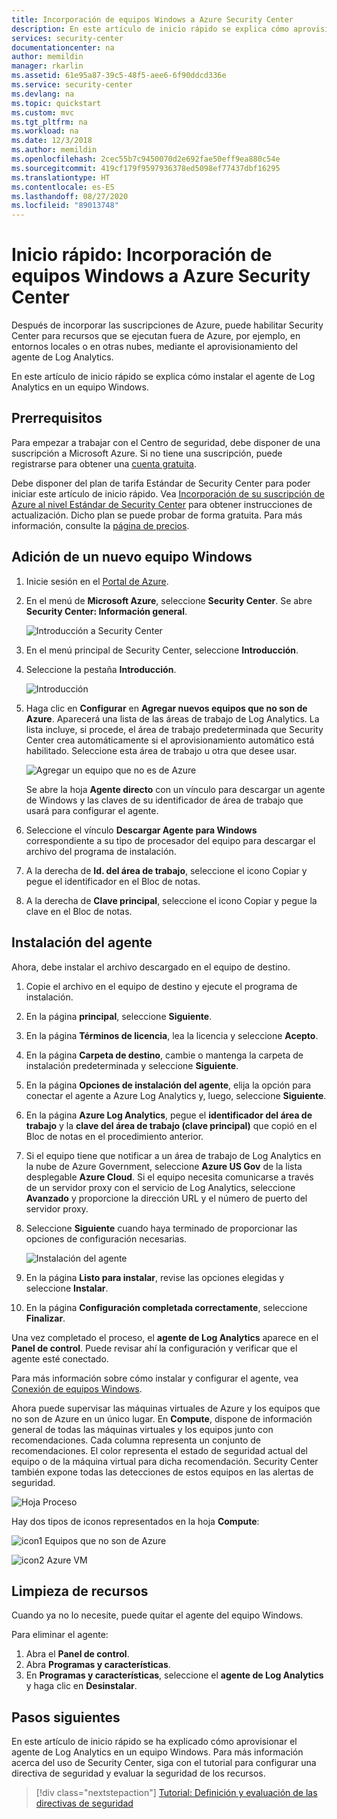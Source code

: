 ```yaml
---
title: Incorporación de equipos Windows a Azure Security Center
description: En este artículo de inicio rápido se explica cómo aprovisionar el agente de Log Analytics en un equipo Windows.
services: security-center
documentationcenter: na
author: memildin
manager: rkarlin
ms.assetid: 61e95a87-39c5-48f5-aee6-6f90ddcd336e
ms.service: security-center
ms.devlang: na
ms.topic: quickstart
ms.custom: mvc
ms.tgt_pltfrm: na
ms.workload: na
ms.date: 12/3/2018
ms.author: memildin
ms.openlocfilehash: 2cec55b7c9450070d2e692fae50eff9ea880c54e
ms.sourcegitcommit: 419cf179f9597936378ed5098ef77437dbf16295
ms.translationtype: HT
ms.contentlocale: es-ES
ms.lasthandoff: 08/27/2020
ms.locfileid: "89013748"
---
```

# <a name="quickstart-onboard-windows-computers-to-azure-security-center"></a>Inicio rápido: Incorporación de equipos Windows a Azure Security Center
Después de incorporar las suscripciones de Azure, puede habilitar Security Center para recursos que se ejecutan fuera de Azure, por ejemplo, en entornos locales o en otras nubes, mediante el aprovisionamiento del agente de Log Analytics.

En este artículo de inicio rápido se explica cómo instalar el agente de Log Analytics en un equipo Windows.

## <a name="prerequisites"></a>Prerrequisitos
Para empezar a trabajar con el Centro de seguridad, debe disponer de una suscripción a Microsoft Azure. Si no tiene una suscripción, puede registrarse para obtener una [cuenta gratuita](https://azure.microsoft.com/pricing/free-trial/).

Debe disponer del plan de tarifa Estándar de Security Center para poder iniciar este artículo de inicio rápido. Vea [Incorporación de su suscripción de Azure al nivel Estándar de Security Center](security-center-get-started.md) para obtener instrucciones de actualización. Dicho plan se puede probar de forma gratuita. Para más información, consulte la [página de precios](https://azure.microsoft.com/pricing/details/security-center/).

## <a name="add-new-windows-computer"></a>Adición de un nuevo equipo Windows

1. Inicie sesión en el [Portal de Azure](https://azure.microsoft.com/features/azure-portal/).
2. En el menú de **Microsoft Azure**, seleccione **Security Center**. Se abre **Security Center: Información general**.

   ![Introducción a Security Center][2]

3. En el menú principal de Security Center, seleccione **Introducción**.
4. Seleccione la pestaña **Introducción**.

   ![Introducción][3]

5. Haga clic en **Configurar** en **Agregar nuevos equipos que no son de Azure**. Aparecerá una lista de las áreas de trabajo de Log Analytics. La lista incluye, si procede, el área de trabajo predeterminada que Security Center crea automáticamente si el aprovisionamiento automático está habilitado. Seleccione esta área de trabajo u otra que desee usar.

    ![Agregar un equipo que no es de Azure](./media/quick-onboard-windows-computer/non-azure.png)

   Se abre la hoja **Agente directo** con un vínculo para descargar un agente de Windows y las claves de su identificador de área de trabajo que usará para configurar el agente.

6. Seleccione el vínculo **Descargar Agente para Windows** correspondiente a su tipo de procesador del equipo para descargar el archivo del programa de instalación.

7. A la derecha de **Id. del área de trabajo**, seleccione el icono Copiar y pegue el identificador en el Bloc de notas.

8. A la derecha de **Clave principal**, seleccione el icono Copiar y pegue la clave en el Bloc de notas.

## <a name="install-the-agent"></a>Instalación del agente
Ahora, debe instalar el archivo descargado en el equipo de destino.

1. Copie el archivo en el equipo de destino y ejecute el programa de instalación.
2. En la página **principal**, seleccione **Siguiente**.
3. En la página **Términos de licencia**, lea la licencia y seleccione **Acepto**.
4. En la página **Carpeta de destino**, cambie o mantenga la carpeta de instalación predeterminada y seleccione **Siguiente**.
5. En la página **Opciones de instalación del agente**, elija la opción para conectar el agente a Azure Log Analytics y, luego, seleccione **Siguiente**.
6. En la página **Azure Log Analytics**, pegue el **identificador del área de trabajo** y la **clave del área de trabajo (clave principal)** que copió en el Bloc de notas en el procedimiento anterior.
7. Si el equipo tiene que notificar a un área de trabajo de Log Analytics en la nube de Azure Government, seleccione **Azure US Gov** de la lista desplegable **Azure Cloud**. Si el equipo necesita comunicarse a través de un servidor proxy con el servicio de Log Analytics, seleccione **Avanzado** y proporcione la dirección URL y el número de puerto del servidor proxy.
8. Seleccione **Siguiente** cuando haya terminado de proporcionar las opciones de configuración necesarias.

   ![Instalación del agente][5]

9. En la página **Listo para instalar**, revise las opciones elegidas y seleccione **Instalar**.
10. En la página **Configuración completada correctamente**, seleccione **Finalizar**.

Una vez completado el proceso, el **agente de Log Analytics** aparece en el **Panel de control**. Puede revisar ahí la configuración y verificar que el agente esté conectado.

Para más información sobre cómo instalar y configurar el agente, vea [Conexión de equipos Windows](../azure-monitor/platform/agent-windows.md#install-agent-using-setup-wizard).

Ahora puede supervisar las máquinas virtuales de Azure y los equipos que no son de Azure en un único lugar. En **Compute**, dispone de información general de todas las máquinas virtuales y los equipos junto con recomendaciones. Cada columna representa un conjunto de recomendaciones. El color representa el estado de seguridad actual del equipo o de la máquina virtual para dicha recomendación. Security Center también expone todas las detecciones de estos equipos en las alertas de seguridad.

  ![Hoja Proceso][6]

Hay dos tipos de iconos representados en la hoja **Compute**:

![icon1](./media/quick-onboard-windows-computer/security-center-monitoring-icon1.png) Equipos que no son de Azure

![icon2](./media/quick-onboard-windows-computer/security-center-monitoring-icon2.png) Azure VM

## <a name="clean-up-resources"></a>Limpieza de recursos
Cuando ya no lo necesite, puede quitar el agente del equipo Windows.

Para eliminar el agente:

1. Abra el **Panel de control**.
2. Abra **Programas y características**.
3. En **Programas y características**, seleccione el **agente de Log Analytics** y haga clic en **Desinstalar**.

## <a name="next-steps"></a>Pasos siguientes
En este artículo de inicio rápido se ha explicado cómo aprovisionar el agente de Log Analytics en un equipo Windows. Para más información acerca del uso de Security Center, siga con el tutorial para configurar una directiva de seguridad y evaluar la seguridad de los recursos.

> [!div class="nextstepaction"]
> [Tutorial: Definición y evaluación de las directivas de seguridad](tutorial-security-policy.md)

<!--Image references-->
[2]: ./media/quick-onboard-windows-computer/overview.png
[3]: ./media/quick-onboard-windows-computer/get-started.png
[4]: ./media/quick-onboard-windows-computer/add-computer.png
[5]: ./media/quick-onboard-windows-computer/log-analytics-mma-setup-laworkspace.png
[6]: ./media/quick-onboard-windows-computer/compute.png
